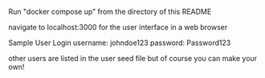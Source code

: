 Run "docker compose up" from the directory of this README

navigate to localhost:3000 for the user interface in a web browser

Sample User Login
username: johndoe123   password: Password123

other users are listed in the user seed file but of course you can make your own!